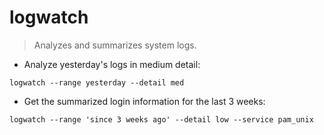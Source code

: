 # logwatch

> Analyzes and summarizes system logs.

- Analyze yesterday's logs in medium detail:

`logwatch --range yesterday --detail med`

- Get the summarized login information for the last 3 weeks:

`logwatch --range 'since 3 weeks ago' --detail low --service pam_unix `
